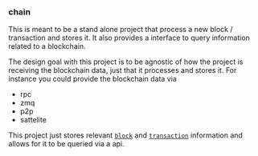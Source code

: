 ### chain

This is meant to be a stand alone project that process a new block / transaction and stores it. 
It also provides a interface to query information related to a blockchain.

The design goal with this project is to be agnostic of how the project is receiving
the blockchain data, just that it processes and stores it. For instance
you could provide the blockchain data via

- rpc
- zmq  
- p2p
- sattelite

This project just stores relevant [`block`](../core/src/main/scala/org/bitcoins/core/protocol/blockchain/Block.scala) 
and [`transaction`](../core/src/main/scala/org/bitcoins/core/protocol/transaction/Transaction.scala) information and allows
for it to be queried via a api. 